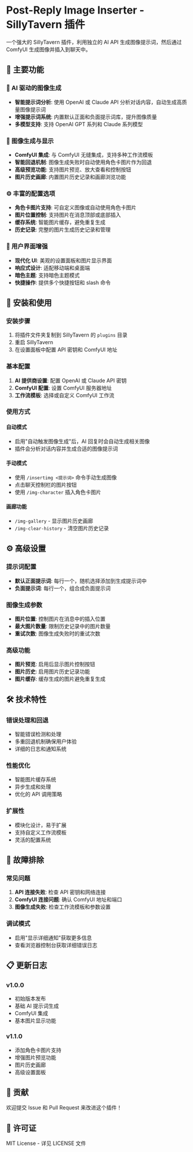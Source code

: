 # Post-Reply Image Inserter - SillyTavern 插件

一个强大的 SillyTavern 插件，利用独立的 AI API 生成图像提示词，然后通过 ComfyUI 生成图像并插入到聊天中。

## 🌟 主要功能

### 🤖 AI 驱动的图像生成
- **智能提示词分析**: 使用 OpenAI 或 Claude API 分析对话内容，自动生成高质量图像提示词
- **增强提示词系统**: 内置默认正面和负面提示词库，提升图像质量
- **多模型支持**: 支持 OpenAI GPT 系列和 Claude 系列模型

### 🎨 图像生成与显示
- **ComfyUI 集成**: 与 ComfyUI 无缝集成，支持多种工作流模板
- **智能回退机制**: 图像生成失败时自动使用角色卡图片作为回退
- **高级预览功能**: 支持图片预览、放大查看和控制按钮
- **图片历史画廊**: 内置图片历史记录和画廊浏览功能

### ⚙️ 丰富的配置选项
- **角色卡图片支持**: 可自定义图像或自动使用角色卡图片
- **图片位置控制**: 支持图片在消息顶部或底部插入
- **缓存系统**: 智能图片缓存，避免重复生成
- **历史记录**: 完整的图片生成历史记录和管理

### 🎯 用户界面增强
- **现代化 UI**: 美观的设置面板和图片显示界面
- **响应式设计**: 适配移动端和桌面端
- **暗色主题**: 支持暗色主题模式
- **快捷操作**: 提供多个快捷按钮和 slash 命令

## 🚀 安装和使用

### 安装步骤
1. 将插件文件夹复制到 SillyTavern 的 `plugins` 目录
2. 重启 SillyTavern
3. 在设置面板中配置 API 密钥和 ComfyUI 地址

### 基本配置
1. **AI 提供商设置**: 配置 OpenAI 或 Claude API 密钥
2. **ComfyUI 配置**: 设置 ComfyUI 服务器地址
3. **工作流模板**: 选择或自定义 ComfyUI 工作流

### 使用方式

#### 自动模式
- 启用"自动触发图像生成"后，AI 回复时会自动生成相关图像
- 插件会分析对话内容并生成合适的图像提示词

#### 手动模式
- 使用 `/insertimg <提示词>` 命令手动生成图像
- 点击聊天控制栏的图片按钮
- 使用 `/img-character` 插入角色卡图片

#### 画廊功能
- `/img-gallery` - 显示图片历史画廊
- `/img-clear-history` - 清空图片历史记录

## ⚙️ 高级设置

### 提示词配置
- **默认正面提示词**: 每行一个，随机选择添加到生成提示词中
- **负面提示词**: 每行一个，组合成负面提示词

### 图像生成参数
- **图片位置**: 控制图片在消息中的插入位置
- **最大图片数量**: 限制历史记录中的图片数量
- **重试次数**: 图像生成失败时的重试次数

### 高级功能
- **图片预览**: 启用后显示图片控制按钮
- **图片历史**: 启用图片历史记录功能
- **图片缓存**: 缓存生成的图片避免重复生成

## 🛠️ 技术特性

### 错误处理和回退
- 智能错误检测和处理
- 多重回退机制确保用户体验
- 详细的日志和通知系统

### 性能优化
- 智能图片缓存系统
- 异步生成和处理
- 优化的 API 调用策略

### 扩展性
- 模块化设计，易于扩展
- 支持自定义工作流模板
- 灵活的配置系统

## 🔧 故障排除

### 常见问题
1. **API 连接失败**: 检查 API 密钥和网络连接
2. **ComfyUI 连接问题**: 确认 ComfyUI 地址和端口
3. **图像生成失败**: 检查工作流模板和参数设置

### 调试模式
- 启用"显示详细通知"获取更多信息
- 查看浏览器控制台获取详细错误日志

## 📋 更新日志

### v1.0.0
- 初始版本发布
- 基础 AI 提示词生成
- ComfyUI 集成
- 基本图片显示功能

### v1.1.0
- 添加角色卡图片支持
- 增强图片预览功能
- 图片历史画廊
- 高级设置面板

## 🤝 贡献

欢迎提交 Issue 和 Pull Request 来改进这个插件！

## 📄 许可证

MIT License - 详见 LICENSE 文件